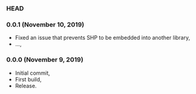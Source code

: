 ### HEAD

### 0.0.1 (November 10, 2019)

  * Fixed an issue that prevents SHP to be embedded into another library,
  * ...,


### 0.0.0 (November 9, 2019)

  * Initial commit,
  * First build,
  * Release.
